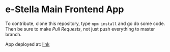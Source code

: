 # e-Stella Main Frontend App

To contribute, clone this repository, type `npm install` and go 
do some code. Then be sure to make _Pull Requests_, not just push everything
to master branch.

App deployed at: [link](https://e-stella-agh.github.io/MainFrontApp/)